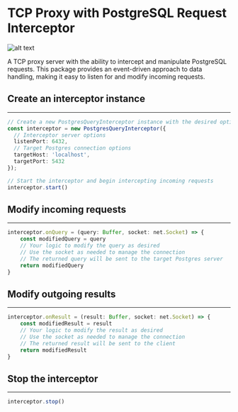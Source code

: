 # TCP Proxy with PostgreSQL Request Interceptor

![alt text](https://github.com/estebgonza/ts-pg-interceptor/actions/workflows/ci.yml/badge.svg)

A TCP proxy server with the ability to intercept and manipulate PostgreSQL requests. This package provides an event-driven approach to data handling, making it easy to listen for and modify incoming requests.

## Create an interceptor instance

----------------

```ts
// Create a new PostgresQueryInterceptor instance with the desired options
const interceptor = new PostgresQueryInterceptor({
  // Interceptor server options
  listenPort: 6432,
  // Target Postgres connection options
  targetHost: 'localhost',
  targetPort: 5432
});

// Start the interceptor and begin intercepting incoming requests
interceptor.start()
```

## Modify incoming requests

----------------

```ts
interceptor.onQuery = (query: Buffer, socket: net.Socket) => {
    const modifiedQuery = query
    // Your logic to modify the query as desired
    // Use the socket as needed to manage the connection
    // The returned query will be sent to the target Postgres server
    return modifiedQuery
}
```

## Modify outgoing results

----------------

```ts
interceptor.onResult = (result: Buffer, socket: net.Socket) => {
    const modifiedResult = result
    // Your logic to modify the result as desired
    // Use the socket as needed to manage the connection
    // The returned result will be sent to the client
    return modifiedResult
}
```

## Stop the interceptor

----------------

```ts
interceptor.stop()
```
